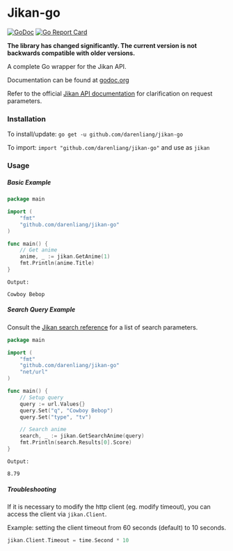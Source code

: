 # Jikan-go

[![GoDoc](https://godoc.org/github.com/darenliang/jikan-go?status.svg)](https://godoc.org/github.com/darenliang/jikan-go)
[![Go Report Card](https://goreportcard.com/badge/github.com/darenliang/jikan-go)](https://goreportcard.com/report/github.com/darenliang/jikan-go)

**The library has changed significantly. The current version is not backwards compatible with older versions.**

A complete Go wrapper for the Jikan API.

Documentation can be found at [godoc.org](https://godoc.org/github.com/darenliang/jikan-go)

Refer to the official [Jikan API documentation](https://jikan.docs.apiary.io) for clarification on request parameters.

### Installation

To install/update: `go get -u github.com/darenliang/jikan-go`

To import: `import "github.com/darenliang/jikan-go"` and use as `jikan`

### Usage

##### Basic Example
```go
package main

import (
	"fmt"
	"github.com/darenliang/jikan-go"
)

func main() {
	// Get anime
	anime, _ := jikan.GetAnime(1)
	fmt.Println(anime.Title)
}
```
```
Output:

Cowboy Bebop
```
##### Search Query Example

Consult the [Jikan search reference](https://jikan.docs.apiary.io/#reference/0/search) for a list of search parameters.

```go
package main

import (
	"fmt"
	"github.com/darenliang/jikan-go"
	"net/url"
)

func main() {
	// Setup query
	query := url.Values{}
	query.Set("q", "Cowboy Bebop")
	query.Set("type", "tv")

	// Search anime
	search, _ := jikan.GetSearchAnime(query)
	fmt.Println(search.Results[0].Score)
}
```
```
Output:

8.79
```
##### Troubleshooting

If it is necessary to modify the http client (eg. modify timeout), you can access the client via `jikan.Client`.

Example: setting the client timeout from 60 seconds (default) to 10 seconds.
```go
jikan.Client.Timeout = time.Second * 10
```
